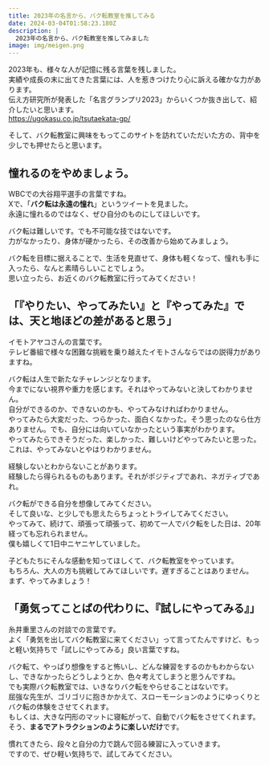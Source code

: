 ```yaml
---
title: 2023年の名言から、バク転教室を推してみる
date: 2024-03-04T01:58:23.180Z
description: |
  2023年の名言から、バク転教室を推してみました
image: img/meigen.png
---
```

2023年も、様々な人が記憶に残る言葉を残しました。\
実績や成長の末に出てきた言葉には、人を惹きつけたり心に訴える確かな力があります。\
伝え方研究所が発表した「名言グランプリ2023」からいくつか抜き出して、紹介したいと思います。\
https://ugokasu.co.jp/tsutaekata-gp/

そして、バク転教室に興味をもってこのサイトを訪れていただいた方の、背中を少しでも押せたらと思います。

## 憧れるのをやめましょう。

WBCでの大谷翔平選手の言葉ですね。\
Xで、「**バク転は永遠の憧れ**」というツイートを見ました。\
永遠に憧れるのではなく、ぜひ自分のものにしてほしいです。

バク転は難しいです。でも不可能な技ではないです。\
力がなかったり、身体が硬かったら、その改善から始めてみましょう。

バク転を目標に据えることで、生活を見直せて、身体も軽くなって、憧れも手に入ったら、なんと素晴らしいことでしょう。\
思い立ったら、お近くのバク転教室に行ってみてください！

## 「『やりたい、やってみたい』と『やってみた』では、天と地ほどの差があると思う」

イモトアヤコさんの言葉です。\
テレビ番組で様々な困難な挑戦を乗り越えたイモトさんならではの説得力がありますね。

バク転は人生で新たなチャレンジとなります。\
今までにない視界や重力を感じます。それはやってみないと決してわかりません。\
自分ができるのか、できないのかも、やってみなければわかりません。\
やってみたら大変だった、つらかった、面白くなかった。そう思ったのなら仕方ありません。でも、自分には向いていなかったという事実がわかります。\
やってみたらできそうだった、楽しかった、難しいけどやってみたいと思った。これは、やってみないとやはりわかりません。

経験しないとわからないことがあります。\
経験したら得られるものもあります。それがポジティブであれ、ネガティブであれ。

バク転ができる自分を想像してみてください。\
そして良いな、と少しでも思えたらちょっとトライしてみてください。\
やってみて、続けて、頑張って頑張って、初めて一人でバク転をした日は、20年経っても忘れられません。\
僕も嬉しくて1日中ニヤニヤしていました。

子どもたちにそんな感動を知ってほしくて、バク転教室をやっています。\
もちろん、大人の方も挑戦してみてほしいです。遅すぎることはありません。\
まず、やってみましょう！

## 「勇気ってことばの代わりに、『試しにやってみる』」

糸井重里さんの対談での言葉です。\
よく「勇気を出してバク転教室に来てください」って言ってたんですけど、もっと軽い気持ちで「試しにやってみる」良い言葉ですね。

バク転て、やっぱり想像をすると怖いし、どんな練習をするのかもわからないし、できなかったらどうしようとか、色々考えてしまうと思うんですね。\
でも実際バク転教室では、いきなりバク転をやらせることはないです。\
屈強な先生が、ゴリゴリに抱きかかえて、スローモーションのようにゆっくりとバク転の体験をさせてくれます。\
もしくは、大きな円形のマットに寝転がって、自動でバク転をさせてくれます。\
そう、**まるでアトラクションのように楽しいだけ**です。

慣れてきたら、段々と自分の力で跳んで回る練習に入っていきます。\
ですので、ぜひ軽い気持ちで、試してみてください。